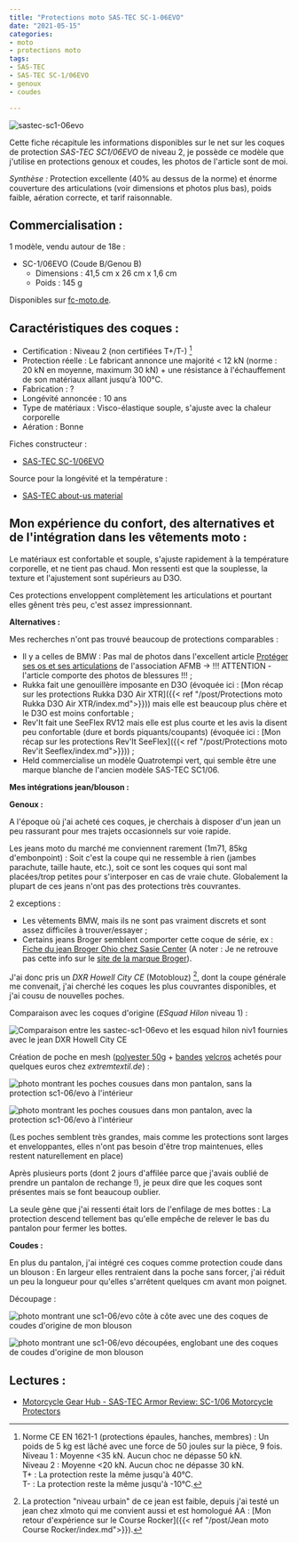```yaml
---
title: "Protections moto SAS-TEC SC-1-06EVO"
date: "2021-05-15"
categories:
- moto
- protections moto
tags: 
- SAS-TEC
- SAS-TEC SC-1/06EVO
- genoux
- coudes

---
```


![sastec-sc1-06evo](sastec-sc1-06evo-new__EB-KB_niv2__adaptation_coudes_blouson.jpg)

Cette fiche récapitule les informations disponibles sur le net sur les coques de protection _SAS-TEC SC1/06EVO_ de niveau 2, je possède ce modèle que j'utilise en protections genoux et coudes, les photos de l'article sont de moi.

_Synthèse :_ Protection excellente (40% au dessus de la norme) et énorme couverture des articulations (voir dimensions et photos plus bas), poids faible, aération correcte, et tarif raisonnable.

Commercialisation :
-------------------

1 modèle, vendu autour de 18e :

- SC-1/06EVO (Coude B/Genou B)
    - Dimensions : 41,5 cm x 26 cm x 1,6 cm
    - Poids : 145 g

Disponibles sur [fc-moto.de](https://www.fc-moto.de/fr/SAS-Tec-SC-1/06evo-Protecteurs-DEllbow/Knee).


Caractéristiques des coques :
-----------------------------

- Certification : Niveau 2 (non certifiées T+/T-) [^1]
- Protection réelle : Le fabricant annonce une majorité < 12 kN (norme : 20 kN en moyenne, maximum 30 kN) + une résistance à l'échauffement de son matériaux allant jusqu'à 100°C.
- Fabrication : ?
- Longévité annoncée : 10 ans
- Type de matériaux : Visco-élastique souple, s'ajuste avec la chaleur corporelle
- Aération : Bonne


Fiches constructeur :

- [SAS-TEC SC-1/06EVO](https://www.sas-tec.de/en/products/sc-1-06evo-new/)

Source pour la longévité et la température :

- [SAS-TEC about-us material](https://www.sas-tec.de/en/about-us/material/)


Mon expérience du confort, des alternatives et de l'intégration dans les vêtements moto :
------------------------------------------------------------------------------------------

Le matériaux est confortable et souple, s'ajuste rapidement à la température corporelle, et ne tient pas chaud.
Mon ressenti est que la souplesse, la texture et l'ajustement sont supérieurs au D3O.

Ces protections enveloppent complètement les articulations et pourtant elles gênent très peu, c'est assez impressionnant.

**Alternatives :**

Mes recherches n'ont pas trouvé beaucoup de protections comparables : 

- Il y a celles de BMW  : Pas mal de photos dans l'excellent article [Protéger ses os et ses articulations](https://afmb.fr/proteger-ses-os-et-ses-articulations/) de l'association AFMB -> !!! ATTENTION - l'article comporte des photos de blessures !!! ;
- Rukka fait une genouillère imposante en D3O (évoquée ici : [Mon récap sur les protections Rukka D3O Air XTR]({{< ref "/post/Protections moto Rukka D3O Air XTR/index.md">}})) mais elle est beaucoup plus chère et le D3O est moins confortable ;
- Rev'It fait une SeeFlex RV12 mais elle est plus courte et les avis la disent peu confortable (dure et bords piquants/coupants) (évoquée ici : [Mon récap sur les protections Rev'It SeeFlex]({{< ref "/post/Protections moto Rev'it Seeflex/index.md">}}))  ;
- Held commercialise un modèle Quatrotempi vert, qui semble être une marque blanche de l'ancien modèle SAS-TEC SC1/06.


**Mes intégrations jean/blouson :**

**Genoux :**

A l'époque où j'ai acheté ces coques, je cherchais à disposer d'un jean un peu rassurant pour mes trajets occasionnels sur voie rapide.

Les jeans moto du marché me conviennent rarement (1m71, 85kg d'embonpoint) : Soit c'est la coupe qui ne ressemble à rien (jambes parachute, taille haute, etc.), soit ce sont les coques qui sont mal placées/trop petites pour s'interposer en cas de vraie chute.
Globalement la plupart de ces jeans n'ont pas des protections très couvrantes.

2 exceptions : 

- Les vêtements BMW, mais ils ne sont pas vraiment discrets et sont assez difficiles à trouver/essayer ;
- Certains jeans Broger semblent comporter cette coque de série, ex : [Fiche du jean Broger Ohio chez Sasie Center](https://www.sasiecenter.com/produit/jean-broger-kevlar-ohio-bleu/) (A noter : Je ne retrouve pas cette info sur le [site de la marque Broger](https://brogermoto.com/collections/motorcycle-jeans)).


J'ai donc pris un _DXR Howell City CE_ (Motoblouz) [^2], dont la coupe générale me convenait, j'ai cherché les coques les plus couvrantes disponibles, et j'ai cousu de nouvelles poches.

Comparaison avec les coques d'origine (_ESquad Hilon_ niveau 1) :

![Comparaison entre les sastec-sc1-06evo et les esquad hilon niv1 fournies avec le jean DXR Howell City CE](sastec-sc1-06evo-new__EB-KB_niv2__vs__esquad_hilon_EA-KA-SA_niv1.jpg)


Création de poche en mesh ([polyester 50g](https://www.extremtextil.de/en/netting-polyester-elastic-50g-sqm.html) + [bandes](https://www.extremtextil.de/en/hooktape-for-sewing-016mm.html) [velcros](https://www.extremtextil.de/en/looptape-for-sewing-016mm.html) achetés pour quelques euros chez _extremtextil.de_) :

![photo montrant les poches cousues dans mon pantalon, sans la protection sc1-06/evo à l'intérieur](sastec-sc1-06evo-new__EB-KB_niv2__poches_pantalon.jpg)

![photo montrant les poches cousues dans mon pantalon, avec la protection sc1-06/evo à l'intérieur](sastec-sc1-06evo-new__EB-KB_niv2__poches_pantalon_2.jpg)

(Les poches semblent très grandes, mais comme les protections sont larges et enveloppantes, elles n'ont pas besoin d'être trop maintenues, elles restent naturellement en place)

Après plusieurs ports (dont 2 jours d'affilée parce que j'avais oublié de prendre un pantalon de rechange !), je peux dire que les coques sont présentes mais se font beaucoup oublier.

La seule gène que j'ai ressenti était lors de l'enfilage de mes bottes : La protection descend tellement bas qu'elle empêche de relever le bas du pantalon pour fermer les bottes.

**Coudes :**

En plus du pantalon, j'ai intégré ces coques comme protection coude dans un blouson : En largeur elles rentraient dans la poche sans forcer, j'ai réduit un peu la longueur pour qu'elles s'arrêtent quelques cm avant mon poignet.

Découpage :

![photo montrant une sc1-06/evo côte à côte avec une des coques de coudes d'origine de mon blouson](sastec-sc1-06evo-new__EB-KB_niv2__adaptation_coudes_blouson.jpg)

![photo montrant une sc1-06/evo découpées, englobant une des coques de coudes d'origine de mon blouson](sastec-sc1-06evo-new__EB-KB_niv2__adaptation_coudes_blouson_2.jpg)


Lectures :
----------

- [Motorcycle Gear Hub - SAS-TEC Armor Review: SC-1/06 Motorcycle Protectors](https://www.mcgearhub.com/motorcycle-armor/sas-tec-armor-review-sc-1-06-protectors/)

[^1]: Norme CE EN 1621-1 (protections épaules, hanches, membres) : Un poids de 5 kg est lâché avec une force de 50 joules sur la pièce, 9 fois.<br />
Niveau 1 : Moyenne <35 kN. Aucun choc ne dépasse 50 kN.<br />
Niveau 2 : Moyenne <20 kN. Aucun choc ne dépasse 30 kN.<br />
T+ : La protection reste la même jusqu'à 40°C.<br />
T- : La protection reste la même jusqu'à -10°C.

[^2]: La protection "niveau urbain" de ce jean est faible, depuis j'ai testé un jean chez xlmoto qui me convient aussi et est homologué AA : [Mon retour d'expérience sur le Course Rocker]({{< ref "/post/Jean moto Course Rocker/index.md">}}).
